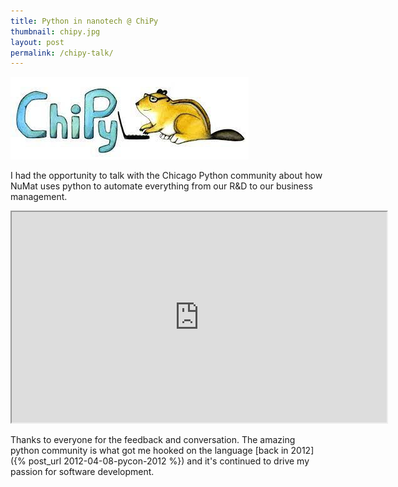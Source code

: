 ```yaml
---
title: Python in nanotech @ ChiPy
thumbnail: chipy.jpg
layout: post
permalink: /chipy-talk/
---
```


![](/assets/2021-11-11-chipy-talk/chipy.jpg)

I had the opportunity to talk with the Chicago Python community about how NuMat uses python to automate everything from our R&D to our business management.

<iframe width="600" height="337" src="https://www.youtube.com/embed/sJ7za5dxX0Y?t=3041&color=white&amp;theme=light">&nbsp;</iframe>

Thanks to everyone for the feedback and conversation. The amazing python community is what got me hooked on the language [back in 2012]({% post_url 2012-04-08-pycon-2012 %}) and it's continued to drive my passion for software development.
